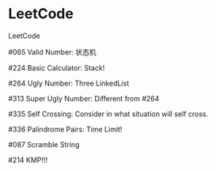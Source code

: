 # LeetCode
LeetCode

 #065 Valid Number:     状态机
 
 #224 Basic Calculator: Stack!
 
 #264 Ugly Number:      Three LinkedList
 
 #313 Super Ugly Number:  Different from #264
 
 #335 Self Crossing:  Consider in what situation will self cross.
 
 #336 Palindrome Pairs: Time Limit!
 
 #087 Scramble String
 
 #214 KMP!!!
